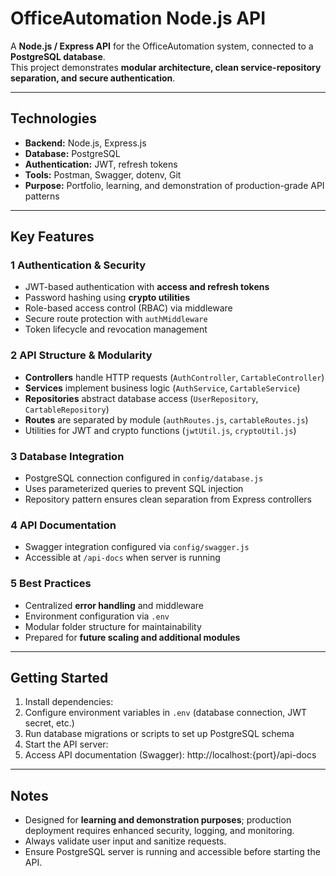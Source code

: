 # OfficeAutomation Node.js API

A **Node.js / Express API** for the OfficeAutomation system, connected to a **PostgreSQL database**.  
This project demonstrates **modular architecture, clean service-repository separation, and secure authentication**.

---

## Technologies

- **Backend:** Node.js, Express.js  
- **Database:** PostgreSQL  
- **Authentication:** JWT, refresh tokens  
- **Tools:** Postman, Swagger, dotenv, Git  
- **Purpose:** Portfolio, learning, and demonstration of production-grade API patterns  

---

## Key Features

### 1 Authentication & Security
- JWT-based authentication with **access and refresh tokens**  
- Password hashing using **crypto utilities**  
- Role-based access control (RBAC) via middleware  
- Secure route protection with `authMiddleware`  
- Token lifecycle and revocation management  

### 2 API Structure & Modularity
- **Controllers** handle HTTP requests (`AuthController`, `CartableController`)  
- **Services** implement business logic (`AuthService`, `CartableService`)  
- **Repositories** abstract database access (`UserRepository`, `CartableRepository`)  
- **Routes** are separated by module (`authRoutes.js`, `cartableRoutes.js`)  
- Utilities for JWT and crypto functions (`jwtUtil.js`, `cryptoUtil.js`)  

### 3 Database Integration
- PostgreSQL connection configured in `config/database.js`  
- Uses parameterized queries to prevent SQL injection  
- Repository pattern ensures clean separation from Express controllers  

### 4 API Documentation
- Swagger integration configured via `config/swagger.js`  
- Accessible at `/api-docs` when server is running  

### 5 Best Practices
- Centralized **error handling** and middleware  
- Environment configuration via `.env`  
- Modular folder structure for maintainability  
- Prepared for **future scaling and additional modules**  

---

## Getting Started

1. Install dependencies:
2. Configure environment variables in `.env` (database connection, JWT secret, etc.)  
3. Run database migrations or scripts to set up PostgreSQL schema  
4. Start the API server:
5. Access API documentation (Swagger):
   http://localhost:{port}/api-docs

---

## Notes

- Designed for **learning and demonstration purposes**; production deployment requires enhanced security, logging, and monitoring.  
- Always validate user input and sanitize requests.  
- Ensure PostgreSQL server is running and accessible before starting the API.

   